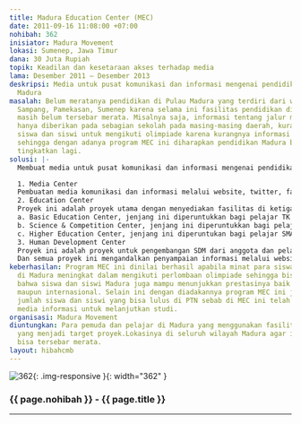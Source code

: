 ```yaml
---
title: Madura Education Center (MEC)
date: 2011-09-16 11:08:00 +07:00
nohibah: 362
inisiator: Madura Movement
lokasi: Sumenep, Jawa Timur
dana: 30 Juta Rupiah
topik: Keadilan dan kesetaraan akses terhadap media
lama: Desember 2011 – Desember 2013
deskripsi: Media untuk pusat komunikasi dan informasi mengenai pendidikan bagi pelajar
  Madura
masalah: Belum meratanya pendidikan di Pulau Madura yang terdiri dari wilayah Bangkalan,
  Sampang, Pamekasan, Sumenep karena selama ini fasilitas pendidikan di wilayah tersebut
  masih belum tersebar merata. Misalnya saja, informasi tentang jalur masuk universitas
  hanya diberikan pada sebagian sekolah pada masing-masing daerah, kurang berminatnya
  siswa dan siswi untuk mengikuti olimpiade karena kurangnya informasi di sekolah
  sehingga dengan adanya program MEC ini diharapkan pendidikan Madura bisa lebih di
  tingkatkan lagi.
solusi: |-
  Membuat media untuk pusat komunikasi dan informasi mengenai pendidikan bagi pelajar Madura, dengan beberapa rincian proyek:

  1. Media Center
  Pembuatan media komunikasi dan informasi melalui website, twitter, facebook, dan email dari MEC. Selain itu, para pelajar Madura yang ingin menikmati fasilitas dari MEC mendaftarkan diri ke SMS center untuk mendapatkan informasi pendidikan yang dibutuhkan sesuai jenjangnya, misalnya siswa kelas 3 SMU akan mendapat informasi lanjutan studi, siswa SMP akan mendapatkan informasi lomba, dll. Sedangkan SMS center yang dipakai menggunakan modem yang terkoneksi dengan provider yang menyediakan SMS gratis unlimited.
  2. Education Center
  Proyek ini adalah proyek utama dengan menyediakan fasilitas di ketiga jenjang yang ada:
  a. Basic Education Center, jenjang ini diperuntukkan bagi pelajar TK – SD kelas 4 realisasinya dengan mengajar bahasa inggris, penggunaan computer dan matematika ketika libur perkuliahan di sekolah – sekolah dan panti asuhan.
  b. Science & Competition Center, jenjang ini diperuntukkan bagi pelajar SD kelas 5 sampai pelajar SMA kelas 2 yang ingin berprestasi akademik di luar sekolah dengan memenangkan lomba. Akan diadakan talk show dan pendampingan oleh pemuda Madura yang sudah pernah berprestasi sebelumnya.
  c. Higher Education Center, jenjang ini diperuntukan bagi pelajar SMA yang ingin mendapatkan infomasi kelanjutan studi.
  3. Human Development Center
  Proyek ini adalah proyek untuk pengembangan SDM dari anggota dan pelajar Madura yang mendaftarkan diri di MEC.
  Dan semua proyek ini mengandalkan penyampaian informasi melalui website dan social media serta sms center. Proyek ini akan memberikan manfaat bagi para pemuda dan pelajar di Madura yang menggunakan fasilitas ini atau yang menjadi target proyek.Lokasinya di seluruh wilayah Madura agar informasinya bisa tersebar merata.
keberhasilan: Program MEC ini dinilai berhasil apabila minat para siswa dan siswi
  di Madura meningkat dalam mengikuti perlombaan olimpiade sehingga bisa membuktikan
  bahwa siswa dan siswi Madura juga mampu menunjukkan prestasinya baik di kancah nasional
  maupun internasional. Selain ini dengan diadakannya program MEC ini juga mampu meningkatkan
  jumlah siswa dan siswi yang bisa lulus di PTN sebab di MEC ini telah disediakan
  media informasi untuk melanjutkan studi.
organisasi: Madura Movement
diuntungkan: Para pemuda dan pelajar di Madura yang menggunakan fasilitas ini atau
  yang menjadi target proyek.Lokasinya di seluruh wilayah Madura agar informasinya
  bisa tersebar merata.
layout: hibahcmb
---
```


![362](/static/img/hibahcmb/362.png){: .img-responsive }{: width="362" }

### {{ page.nohibah }} - {{ page.title }}

---
